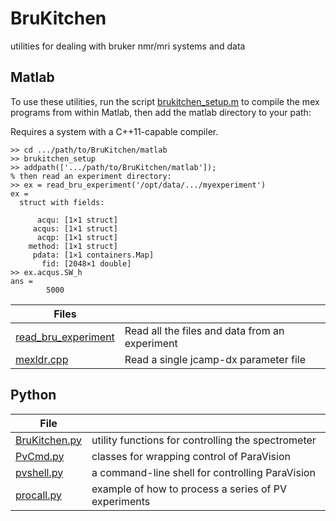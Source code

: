 # BruKitchen
utilities for dealing with bruker nmr/mri systems and data

## Matlab
To use these utilities, run the script [brukitchen_setup.m](matlab/brukitchen_setup.m) to compile the
mex programs from within Matlab, then add the matlab directory to your path:

Requires a system with a C++11-capable compiler.

```
>> cd .../path/to/BruKitchen/matlab
>> brukitchen_setup
>> addpath(['.../path/to/BruKitchen/matlab']);
% then read an experiment directory:
>> ex = read_bru_experiment('/opt/data/.../myexperiment')
ex = 
  struct with fields:

      acqu: [1×1 struct]
     acqus: [1×1 struct]
      acqp: [1×1 struct]
    method: [1×1 struct]
     pdata: [1×1 containers.Map]
       fid: [2048×1 double]
>> ex.acqus.SW_h
ans =
        5000
```

|Files                                        |                                              |
|---------------------------------------------|----------------------------------------------|
|[read_bru_experiment](matlab/read_bru_experiment.m) |Read all the files and data from an experiment|
|[mexldr.cpp](matlab/mexldr.cpp)                     |Read a single jcamp-dx parameter file         |

## Python
|File                           |                                                       |
|-------------------------------|-------------------------------------------------------|
|[BruKitchen.py](python/BruKitchen.py) |utility functions for controlling the spectrometer     |
|[PvCmd.py](python/PvCmd.py)           |classes for wrapping control of ParaVision             |
|[pvshell.py](python/pvshell.py)       |a command-line shell for controlling ParaVision        |
|[procall.py](python/procall.py)       |example of how to process a series of PV experiments   |
